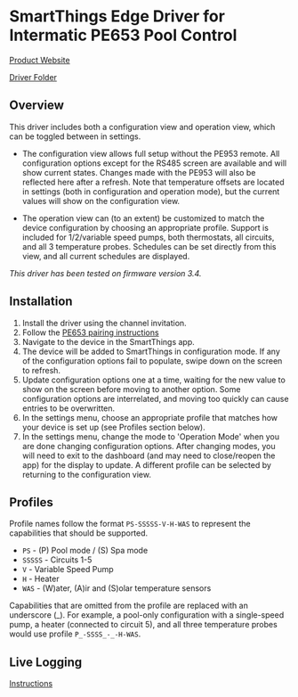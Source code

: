# SmartThings Edge Driver for Intermatic PE653 Pool Control

[Product Website](https://www.intermatic.com/Product/PE653)

[Driver Folder](intermatic-pe653)

## Overview

This driver includes both a configuration view and operation view, which can be toggled between in settings.

  - The configuration view allows full setup without the PE953 remote. All configuration options except for the RS485 screen are available and will show current states. Changes made with the PE953 will also be reflected here after a refresh. Note that temperature offsets are located in settings (both in configuration and operation mode), but the current values will show on the configuration view.

  - The operation view can (to an extent) be customized to match the device configuration by choosing an appropriate profile. Support is included for 1/2/variable speed pumps, both thermostats, all circuits, and all 3 temperature probes. Schedules can be set directly from this view, and all current schedules are displayed.

*This driver has been tested on firmware version 3.4.*

## Installation

1. Install the driver using the channel invitation.
2. Follow the [PE653 pairing instructions](../PAIRING.md)
3. Navigate to the device in the SmartThings app.
4. The device will be added to SmartThings in configuration mode. If any of the configuration options fail to populate, swipe down on the screen to refresh.
5. Update configuration options one at a time, waiting for the new value to show on the screen before moving to another option. Some configuration options are interrelated, and moving too quickly can cause entries to be overwritten.
6. In the settings menu, choose an appropriate profile that matches how your device is set up (see Profiles section below).
7. In the settings menu, change the mode to 'Operation Mode' when you are done changing configuration options. After changing modes, you will need to exit to the dashboard (and may need to close/reopen the app) for the display to update. A different profile can be selected by returning to the configuration view.

## Profiles
Profile names follow the format `PS-SSSSS-V-H-WAS` to represent the capabilities that should be supported.

- `PS` - (P) Pool mode / (S) Spa mode
- `SSSSS` - Circuits 1-5
- `V` - Variable Speed Pump
- `H` - Heater
- `WAS` - (W)ater, (A)ir and (S)olar temperature sensors

Capabilities that are omitted from the profile are replaced with an underscore (_). For example, a pool-only configuration with a single-speed pump, a heater (connected to circuit 5), and all three temperature probes would use profile `P_-SSSS_-_-H-WAS`.

## Live Logging
[Instructions](../../LIVELOGGING.md)
